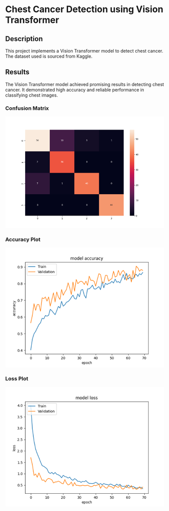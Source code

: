# Chest Cancer Detection using Vision Transformer

## Description
This project implements a Vision Transformer model to detect chest cancer. The dataset used is sourced from Kaggle.

## Results
The Vision Transformer model achieved promising results in detecting chest cancer. It demonstrated high accuracy and reliable performance in classifying chest images.

### Confusion Matrix
![CM.png](results/CM.png)

### Accuracy Plot
![accuracyplot.png](results/accuracyplot.png)

### Loss Plot
![lossplot.png](results/lossplot.png)
